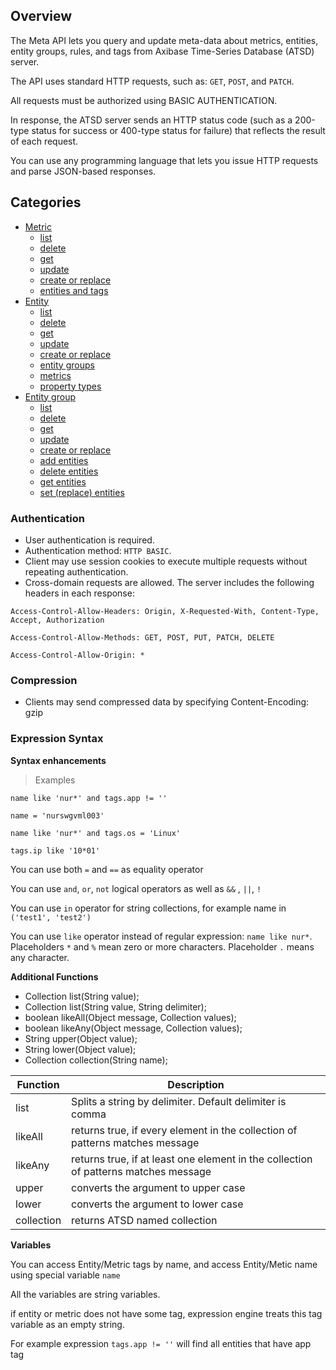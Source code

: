## Overview

The Meta API lets you query and update meta-data about metrics, entities, entity groups, rules, and tags from Axibase Time-Series Database (ATSD) server. 

The API uses standard HTTP requests, such as: `GET`, `POST`, and `PATCH`. 

All requests must be authorized using BASIC AUTHENTICATION. 

In response, the ATSD server sends an HTTP status code (such as a 200-type status for success or 400-type status for failure) that reflects the result of each request. 

You can use any programming language that lets you issue HTTP requests and parse JSON-based responses.

## Categories

* [Metric](metric)
    - [list](metric/list.md)
    - [delete](metric/delete.md)
    - [get](metric/get.md)
    - [update](metric/update.md)
    - [create or replace](metric/create-or-replace.md)
    - [entities and tags](metric/entities-and-tags.md)
* [Entity](entity)
    - [list](entity/list.md)
    - [delete](entity/delete.md)
    - [get](entity/get.md)
    - [update](entity/update.md)
    - [create or replace](entity/create-or-replace.md)
    - [entity groups](entity/entity-groups.md)
    - [metrics](entity/metrics.md)
    - [property types](entity/property-types.md)
* [Entity group](entity-group)
    - [list](entity-group/list.md)
    - [delete](entity-group/delete.md)
    - [get](entity-group/get.md)
    - [update](entity-group/update.md)
    - [create or replace](entity-group/create-or-replace.md)
    - [add entities](entity-group/add-entities.md)
    - [delete entities](entity-group/delete-entities.md)
    - [get entities](entity-group/get-entities)
    - [set (replace) entities](entity-group/set-replace-entities)




### Authentication

* User authentication is required.
* Authentication method: `HTTP BASIC`.
* Client may use session cookies to execute multiple requests without repeating authentication.
* Cross-domain requests are allowed. The server includes the following headers in each response:

`Access-Control-Allow-Headers: Origin, X-Requested-With, Content-Type, Accept, Authorization`

`Access-Control-Allow-Methods: GET, POST, PUT, PATCH, DELETE`
    
`Access-Control-Allow-Origin: *`

### Compression

* Clients may send compressed data by specifying Content-Encoding: gzip

### Expression Syntax

**Syntax enhancements**

> Examples

```
name like 'nur*' and tags.app != ''
```

```
name = 'nurswgvml003'
```

```
name like 'nur*' and tags.os = 'Linux'
```

```
tags.ip like '10*01'
```

You can use both `=` and `==` as equality operator

You can use `and`, `or`, `not` logical operators as well as `&&` , `||`, `!`

You can use `in` operator for string collections, for example name in `('test1', 'test2')`

You can use `like` operator instead of regular expression: `name like nur*`. Placeholders `*` and `%` mean zero or more characters. Placeholder `.` means any character.

**Additional Functions**

* Collection list(String value);
* Collection list(String value, String delimiter);
* boolean likeAll(Object message, Collection values);
* boolean likeAny(Object message, Collection values);
* String upper(Object value);
* String lower(Object value);
* Collection collection(String name);

| Function   | Description                                                                         |
|------------|-------------------------------------------------------------------------------------|
| list       | Splits a string by delimiter. Default delimiter is comma                            |
| likeAll    | returns true, if every element in the collection of patterns matches message        |
| likeAny    | returns true, if at least one element in the collection of patterns matches message |
| upper      | converts the argument to upper case                                                 |
| lower      | converts the argument to lower case                                                 |
| collection | returns ATSD named collection                                                       |

**Variables**

You can access Entity/Metric tags by name, and access Entity/Metic name using special variable `name`

All the variables are string variables.

if entity or metric does not have some tag, expression engine treats this tag variable as an empty string.

For example expression `tags.app != ''` will find all entities that have app tag

